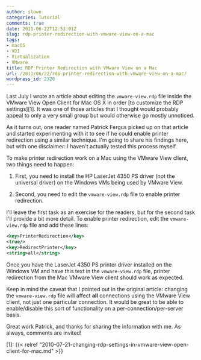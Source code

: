 ```yaml
---
author: slowe
categories: Tutorial
comments: true
date: 2011-06-22T12:53:01Z
slug: rdp-printer-redirection-with-vmware-view-on-a-mac
tags:
- macOS
- VDI
- Virtualization
- VMware
title: RDP Printer Redirection with VMware View on a Mac
url: /2011/06/22/rdp-printer-redirection-with-vmware-view-on-a-mac/
wordpress_id: 2320
---
```


Last July I wrote an article about editing the `vmware-view.rdp` file inside the VMware View Open Client for Mac OS X in order [to customize the RDP settings][1]. It was one of those articles that I thought would probably appeal to only a very small group but would otherwise go mostly unnoticed.

As it turns out, one reader named Patrick Fergus picked up on that article and started experimenting with it to see if he could enable printer redirection using a similar technique. I'm going to share his findings here, but with one disclaimer: I haven't actually tested this process myself.

To make printer redirection work on a Mac using the VMware View client, two things need to happen:

1. First, you need to install the HP LaserJet 4350 PS driver (not the universal driver) on the Windows VMs being used by VMware View.

2. Second, you need to edit the `vmware-view.rdp` file to enable printer redirection.

I'll leave the first task as an exercise for the readers, but for the second task I'll provide a bit more detail. To enable printer redirection, edit the `vmware-view.rdp` file and add these lines:

```xml
<key>PrinterRedirection</key>  
<true/>  
<key>RedirectPrinter</key>  
<string>all</string>
```

Once you have the LaserJet 4350 PS printer driver installed on the Windows VM and have this text in the `vmware-view.rdp` file, printer redirection from the Mac VMware View client should work as expected.

Keep in mind the caveat that I pointed out in the original article: changing the `vmware-view.rdp` file will affect **all** connections using the VMware View client, not just one particular connection. It would be great to be able to enable/disable this sort of functionality on a per-connection/per-server basis.

Great work Patrick, and thanks for sharing the information with me. As always, comments are invited!

[1]: {{< relref "2010-07-21-changing-rdp-settings-in-vmware-view-open-client-for-mac.md" >}}
